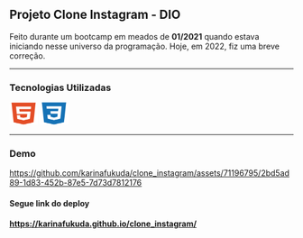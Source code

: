 ## Projeto Clone Instagram - DIO

Feito durante um bootcamp em meados de <strong> 01/2021</strong> quando estava iniciando nesse universo da programação. Hoje, em 2022, fiz uma breve correção.

---

### Tecnologias Utilizadas

<div style="display: inline_block" align="left" > 
  <img  alt="logo html5" height="40" width="50" src="https://raw.githubusercontent.com/devicons/devicon/master/icons/html5/html5-plain.svg"/>
   <img  alt="logo css3" height="40" width="50" src="https://raw.githubusercontent.com/devicons/devicon/master/icons/css3/css3-plain.svg"/>
</div>

---

### Demo

https://github.com/karinafukuda/clone_instagram/assets/71196795/2bd5ad89-1d83-452b-87e5-7d73d7812176

#### Segue link do deploy

<a><strong>https://karinafukuda.github.io/clone_instagram/</strong></a>

